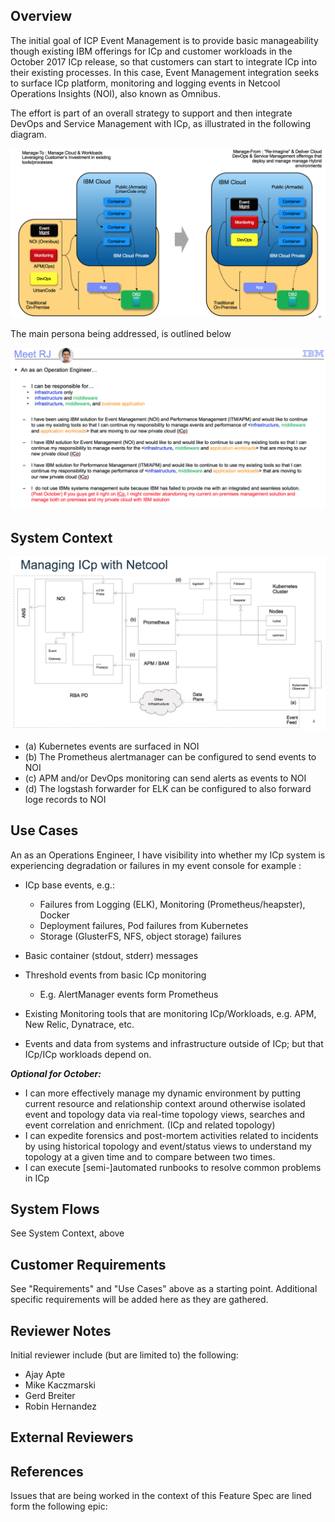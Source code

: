 
## Overview

The initial goal of ICP Event Management is to provide basic manageability though existing IBM offerings for ICp and customer workloads in the October 2017 ICp release, so that customers can start to integrate ICp into their existing processes.  In this case, Event Management integration seeks to surface ICp platform, monitoring and logging events in Netcool Operations Insights (NOI), also known as Omnibus.

The effort is part of an overall strategy to support and then integrate DevOps and Service Management with ICp, as illustrated in the following diagram.

![image](images/Samples/DevOpsSvcMgmtToolintegration.png)


The main persona being addressed, is outlined below

![image](images/Samples/PersonaUseCases.png)


## System Context

![image](images/Samples/NetcoolContext.png)

* (a) Kubernetes events are surfaced in NOI
* (b) The Prometheus alertmanager can be configured to send events to NOI
* (c) APM and/or DevOps monitoring can send alerts as events to NOI
* (d) The logstash forwarder for ELK can be configured to also forward loge records to NOI

## Use Cases

An as an Operations Engineer, I have visibility into whether my ICp system is experiencing degradation or failures in my event console for example :

* ICp base events, e.g.:
	* Failures from Logging (ELK), Monitoring (Prometheus/heapster), Docker
	* Deployment failures, Pod failures from Kubernetes
	* Storage (GlusterFS, NFS, object storage) failures

* Basic container (stdout, stderr) messages 

* Threshold events from basic ICp monitoring
	* E.g. AlertManager events form Prometheus

* Existing Monitoring tools that are monitoring ICp/Workloads, e.g. APM, New Relic, Dynatrace, etc.

* Events and data from systems and infrastructure outside of ICp; but that ICp/ICp workloads depend on.

***Optional for October:***

* I can more effectively manage my dynamic environment by putting current resource and relationship context around otherwise isolated event and topology data via real-time topology views, searches and event correlation and enrichment.  (ICp and related topology)
* I can expedite forensics and post-mortem activities related to incidents by using historical topology and event/status views to understand my topology at a given time and to compare between two times. 
* I can execute [semi-]automated runbooks to resolve common problems in ICp

## System Flows

See System Context, above


## Customer Requirements

See "Requirements" and "Use Cases" above as a starting point.  Additional specific requirements will be added here as they are gathered.


## Reviewer Notes

Initial reviewer include (but are limited to) the following:

* Ajay Apte
* Mike Kaczmarski
* Gerd Breiter
* Robin Hernandez


## External Reviewers

## References

Issues that are being worked in the context of this Feature Spec are lined form the following epic:
